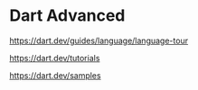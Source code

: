 # Dart Advanced

https://dart.dev/guides/language/language-tour

https://dart.dev/tutorials

https://dart.dev/samples

